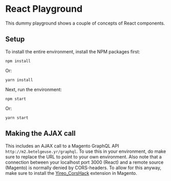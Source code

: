 # React Playground
This dummy playground shows a couple of concepts of React components.

## Setup
To install the entire environment, install the NPM packages first:

    npm install

Or:

    yarn install

Next, run the environment:

    npm start

Or:

    yarn start

## Making the AJAX call
This includes an AJAX call to a Magento GraphQL API `http://m2.betelgeuse.yr/graphql`. To use this in your environment, do make sure to replace the URL to
point to your own environment. Also note that a connection between your localhost port 3000 (React) and a remote source (Magento) is normally denied by
CORS-headers. To allow for this anyway, make sure to install the [Yireo_CorsHack](https://github.com/yireo-training/magento2-corshack) extension in Magento.

